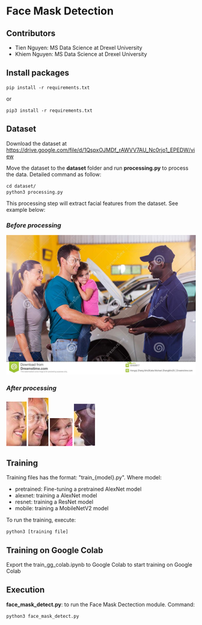 # Face Mask Detection

## Contributors

- Tien Nguyen: MS Data Science at Drexel University
- Khiem Nguyen: MS Data Science at Drexel University

## Install packages
```
pip install -r requirements.txt
```
or 
```
pip3 install -r requirements.txt
```

## Dataset
Download the dataset at https://drive.google.com/file/d/1QspxOJMDf_rAWVV7AU_Nc0rjo1_EPEDW/view 

Move the dataset to the **dataset** folder and run **processing.py** to process the data. Detailed command as follow:
```
cd dataset/
python3 processing.py
```
This processing step will extract facial features from the dataset. See example below:

### *Before processing*
![Before extracting](https://raw.githubusercontent.com/ngkhiem97/cv-face-mask-detection/main/images/handshaking.jpg)

### *After processing*
![After extracting](https://raw.githubusercontent.com/ngkhiem97/cv-face-mask-detection/main/images/1_Handshaking_Handshaking_1_113_148_158_202_276.jpg)
![After extracting](https://raw.githubusercontent.com/ngkhiem97/cv-face-mask-detection/main/images/1_Handshaking_Handshaking_1_113_348_86_402_214.jpg)
![After extracting](https://raw.githubusercontent.com/ngkhiem97/cv-face-mask-detection/main/images/1_Handshaking_Handshaking_1_113_388_190_448_264.jpg)
![After extracting](https://raw.githubusercontent.com/ngkhiem97/cv-face-mask-detection/main/images/1_Handshaking_Handshaking_1_113_764_124_820_236.jpg)

## Training
Training files has the format: "train_{model}.py". Where model:
  - pretrained: Fine-tuning a pretrained AlexNet model
  - alexnet: training a AlexNet model
  - resnet: training a ResNet model
  - mobile: training a MobileNetV2 model

To run the training, execute:
```
python3 [training file]
```

## Training on Google Colab
Export the train_gg_colab.ipynb to Google Colab to start training on Google Colab 

## Execution
**face_mask_detect.py**: to run the Face Mask Dectection module. Command:
```
python3 face_mask_detect.py
```
